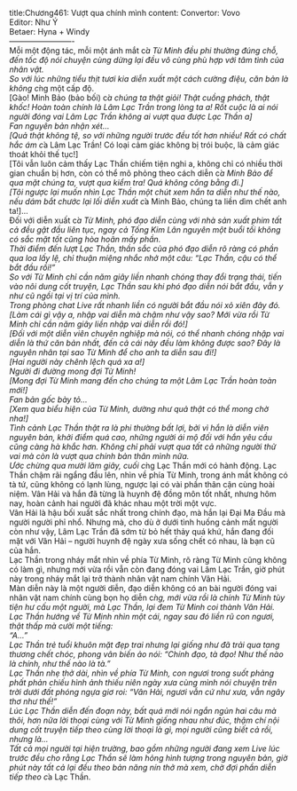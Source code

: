 title:Chương461: Vượt qua chính mình
content:
Convertor: Vovo<br>Editor: Như Ý<br>Betaer: Hyna + Windy<br>————————-<br>Mỗi một động tác, mỗi một ánh mắt c*̉a Từ Minh đều phi thường đúng chỗ, đến tốc độ nói chuyện cùng dừng lại đều vô cùng phù hợp với tâm tình của nhân vật.<br>So với lúc những tiểu thịt tươi kia diễn xuất một cách cường điệu, căn bản là không c*̀ng một cấp độ.<br>[Gào! Minh Bảo (bảo bối) c*̉a chúng ta thật giỏi! Thật cuồng phách, thật khốc! Hoàn toàn chính là Lâm Lạc Trần trong lòng ta a! Rốt cuộc là ai nói người đóng vai Lâm Lạc Trần không ai vượt qua được Lạc Thần a]<br>Fan nguyên bản nhận xét…<br>[Quả thật không tệ, so với những người trước đều tốt hơn nhiều! Rất có chất hắc ám c*̉a Lâm Lạc Trần! Có loại cảm giác không bị trói buộc, là cảm giác thoát khỏi thế tục!]<br>[Tôi vẫn luôn cảm thấy Lạc Thần chiếm tiện nghi a, không chỉ có nhiều thời gian chuẩn bị hơn, còn có thể mô phỏng theo cách diễn c*̉a Minh Bảo để qua mặt chúng ta, vượt qua kiểm tra! Quá không công bằng đi.]<br>[Tôi ngược lại muốn nhìn Lạc Thần một chút xem hắn ta diễn như thế nào, nếu dám bắt chước lại lối diễn xuất c*̉a Minh Bảo, chúng ta liền dìm chết anh ta!]…<br>Đối với diễn xuất c*̉a Từ Minh, phó đạo diễn cùng với nhà sản xuất phim tất cả đều gật đầu liên tục, ngay cả Tống Kim Lân nguyên một buổi tối không có sắc mặt tốt cũng hòa hoãn mấy phần.<br>Thời điểm đến lượt Lạc Thần, thần sắc của phó đạo diễn rõ ràng có phần qua loa lấy lệ, chỉ thuận miệng nhắc nhở một câu: “Lạc Thần, cậu có thể bắt đầu rồi!”<br>So với Từ Minh chỉ cần năm giây liền nhanh chóng thay đổi trạng thái, tiến vào nôi dung cốt truyện, Lạc Thần sau khi phó đạo diễn nói bắt đầu, vẫn y như cũ ngồi tại vị trí của mình.<br>Trong phòng chat Live rất nhanh liền có người bắt đầu nói xỏ xiên đây đó.<br>[Làm cái gì vậy a, nhập vai diễn mà chậm như vậy sao? Mới vừa rồi Từ Minh chỉ cần năm giây liền nhập vai diễn rồi đó!]<br>[Đối với một diễn viên chuyên nghiệp mà nói, có thể nhanh chóng nhập vai diễn là thứ căn bản nhất, đến cả cái này đều làm không được sao? Đây là nguyên nhân tại sao Từ Minh để cho anh ta diễn sau đi!]<br>[Hai người này chênh lệch quá xa a!]<br>Người đi đường mong đợi Từ Minh!<br>[Mong đợi Từ Minh mang đến cho chúng ta một Lâm Lạc Trần hoàn toàn mới!]<br>Fan bản gốc bày tỏ…<br>[Xem qua biểu hiện của Từ Minh, dường như quả thật có thể mong chờ nha!]<br>Tình cảnh Lạc Thần thật ra là phi thường bất lợi, bởi vì hắn là diễn viên nguyên bản, khởi điểm quá cao, những người ái mộ đối với hắn yêu cầu cũng càng hà khắc hơn. Không chỉ phải vượt qua tất cả những người thử vai mà còn là vượt qua chính bản thân mình nữa.<br>Ước chừng qua mười lăm giây, cuối c*̀ng Lạc Thần mới có hành động. Lạc Thần chậm rãi ngẩng đầu lên, nhìn về phía Từ Minh, trong ánh mắt không có tà tứ, cũng không có lạnh lùng, ngược lại có vài phần thân cận cùng hoài niệm. Vân Hải và hắn đã từng là huynh đệ đồng môn tốt nhất, nhưng hôm nay, hoàn cảnh hai người đã khác nhau một trời một vực.<br>Vân Hải là hậu bối xuất sắc nhất trong chính đạo, mà hắn lại Đại Ma Đầu mà người người phỉ nhổ. Nhưng mà, cho dù ở dưới tình huống cảnh mất người còn như vậy, Lâm Lạc Trần đã sớm từ bỏ hết thảy quá khứ, hắn đang đối mặt với Vân Hải – người huynh đệ ngày xưa sống chết có nhau, là bạn cũ của hắn.<br>Lạc Thần trong nháy mắt nhìn về phía Từ Minh, rõ ràng Từ Minh cũng không có làm gì, nhưng mới vừa rồi vẫn còn đang đóng vai Lâm Lạc Trần, giờ phút này trong nháy mắt lại trở thành nhân vật nam chính Vân Hải.<br>Màn diễn này là một người diễn, đạo diễn không có an bài người đóng vai nhân vật nam chính cùng bọn họ diễn c*̀ng, mới vừa rồi là chính Từ Minh tùy tiện hư cấu một người, mà Lạc Thần, lại đem Từ Minh coi thành Vân Hải.<br>Lạc Thần hướng về Từ Minh nhìn một cái, ngay sau đó liền rũ con ngươi, thật thấp mà cười một tiếng:<br>“A…”<br>Lạc Thần trẻ tuổi khuôn mặt đẹp trai nhưng lại giống như đã trải qua tang thương chết chóc, phong vân biến ảo nói: “Chính đạo, tà đạo! Như thế nào là chính, như thế nào là tà.”<br>Lạc Thần nhẹ thở dài, nhìn về phía Từ Minh, con ngươi trong suốt phảng phất phản chiếu hình ảnh thiếu niên ngày xưa cùng mình nói chuyện trên trời dưới đất phóng ngựa giơ roi: “Vân Hải, ngươi vẫn cứ như xưa, vẫn ngây thơ như thế!”<br>Lúc Lạc Thần diễn đến đoạn này, bất quá mới nói ngắn ngủn hai câu mà thôi, hơn nữa lời thoại cùng với Từ Minh giống nhau như đúc, thậm chí nội dung cốt truyện tiếp theo cùng lời thoại là gì, mọi người cũng biết cả rồi, nhưng là…<br>Tất cả mọi người tại hiện trường, bao gồm những người đang xem Live lúc trước đều cho rằng Lạc Thần sẽ làm hỏng hình tượng trong nguyên bản, giờ phút này tất cả lại đều theo bản năng nín thở mà xem, chờ đợi phần diễn tiếp theo c*̉a Lạc Thần.